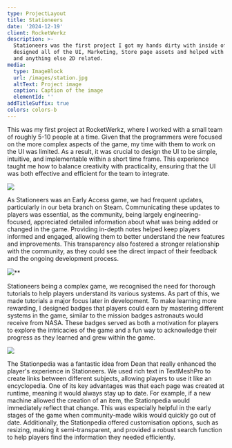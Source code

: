 ```yaml
---
type: ProjectLayout
title: Stationeers
date: '2024-12-19'
client: RocketWerkz
description: >-
  Stationeers was the first project I got my hands dirty with inside of Unity. I
  designed all of the UI, Marketing, Store page assets and helped with trailers
  and anything else 2D related.
media:
  type: ImageBlock
  url: /images/station.jpg
  altText: Project image
  caption: Caption of the image
  elementId: ''
addTitleSuffix: true
colors: colors-b
---
```

This was my first project at RocketWerkz, where I worked with a small team of roughly 5-10 people at a time. Given that the programmers were focused on the more complex aspects of the game, my time with them to work on the UI was limited. As a result, it was crucial to design the UI to be simple, intuitive, and implementable within a short time frame. This experience taught me how to balance creativity with practicality, ensuring that the UI was both effective and efficient for the team to integrate.

![](/images/new%20world%20stat.jpg)

As Stationeers was an Early Access game, we had frequent updates, particularly in our beta branch on Steam. Communicating these updates to players was essential, as the community, being largely engineering-focused, appreciated detailed information about what was being added or changed in the game. Providing in-depth notes helped keep players informed and engaged, allowing them to better understand the new features and improvements. This transparency also fostered a stronger relationship with the community, as they could see the direct impact of their feedback and the ongoing development process.

![](/images/tutorialszzz3.jpg)**

Stationeers being a complex game, we recognised the need for thorough tutorials to help players understand its various systems. As part of this, we made tutorials a major focus later in development. To make learning more rewarding, I designed badges that players could earn by mastering different systems in the game, similar to the mission badges astronauts would receive from NASA. These badges served as both a motivation for players to explore the intricacies of the game and a fun way to acknowledge their progress as they learned and grew within the game.

![](/images/stationpedia.jpg)

The Stationpedia was a fantastic idea from Dean that really enhanced the player's experience in Stationeers. We used rich text in TextMeshPro to create links between different subjects, allowing players to use it like an encyclopedia. One of its key advantages was that each page was created at runtime, meaning it would always stay up to date. For example, if a new machine allowed the creation of an item, the Stationpedia would immediately reflect that change. This was especially helpful in the early stages of the game when community-made wikis would quickly go out of date. Additionally, the Stationpedia offered customisation options, such as resizing, making it semi-transparent, and provided a robust search function to help players find the information they needed efficiently.

